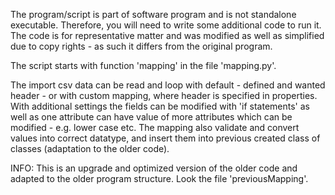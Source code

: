 The program/script is part of software program and is not standalone executable. Therefore, you will need to write some additional code to run it. The code is for representative matter and was modified as well as simplified due to copy rights - as such it differs from the original program.

The script starts with function 'mapping' in the file 'mapping.py'.

The import csv data can be read and loop with default - defined and wanted header - or with custom mapping, where header is specified in properties. With additional settings the fields can be modified with 'if statements' as well as one attribute can have value of more attributes which can be modified - e.g. lower case etc. The mapping also validate and convert values into correct datatype, and insert them into previous created class of classes (adaptation to the older code).

INFO: This is an upgrade and optimized version of the older code and adapted to the older program structure. Look the file 'previousMapping'.

